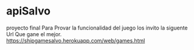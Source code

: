 # apiSalvo
proyecto final
Para Provar la funcionalidad del juego los invito la siguente Url
Que gane el mejor.
https://shipgamesalvo.herokuapp.com/web/games.html
